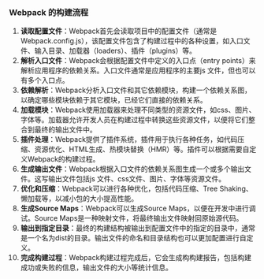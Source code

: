 ### Webpack 的构建流程

1. **读取配置文件**：Webpack首先会读取项目中的配置文件（通常是Webpack.config.js），该配置文件包含了构建过程中的各种设置，如入口文件、输入目录、加载器（loaders）、插件（plugins）等。
2. **解析入口文件**：Webpack会根据配置文件中定义的入口点（entry points）来解析应用程序的依赖关系。入口文件通常是应用程序的主要js 文件，但也可以有多个入口点。
3. **依赖解析**：Webpack分析入口文件和其它依赖模块，构建一个依赖关系图，以确定哪些模块依赖于其它模块，已经它们直接的依赖关系。
4. **加载模块**：Webpack使用加载器来处理不同类型的资源文件，如css、图片、字体等。加载器允许开发人员在构建过程中转换这些资源文件，以便将它们整合到最终的输出文件中。
5. **插件处理**：Webpack提供了插件系统，插件用于执行各种任务，如代码压缩、资源优化、HTML生成、热模块替换（HMR）等。插件可以根据需要自定义Webpack的构建过程。
6. **生成输出文件**：Webpack根据入口文件的依赖关系图生成一个或多个输出文件。这写输出文件包括js 文件、css文件、图片、字体等资源文件。
7. **优化和压缩**：Webpack可以进行各种优化，包括代码压缩、Tree Shaking、懒加载等，以减小包的大小提高性能。
8. **生成Source Maps**：Webpack可以生成Source Maps，以便在开发中进行调试。Source Maps是一种映射文件，将最终输出文件映射回原始源代码。
9. **输出到指定目录**：最终的构建结构被输出到配置文件中的指定的目录中，通常是一个名为dist的目录。输出文件的命名和目录结构也可以更加配置进行自定义。
10. **完成构建过程**：Webpack构建过程完成后，它会生成构构建报告，包括构建成功或失败的信息，输出文件的大小等统计信息。